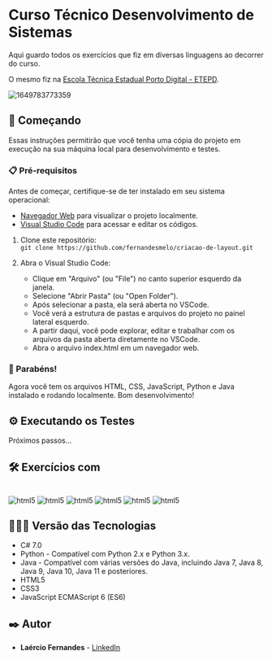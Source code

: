 # Curso Técnico Desenvolvimento de Sistemas 

Aqui guardo todos os exercícios que fiz em diversas linguagens ao decorrer do curso.

O mesmo fiz na [Escola Técnica Estadual Porto Digital - ETEPD](https://www.linkedin.com/in/ete-porto-digital-0645021a2/).

![1649783773359](https://github.com/fernandesmelo/curso-tecnico-desenvolvimento-de-sistemas/assets/113717317/ebc76ecd-876e-44f7-b1e1-1b135ee5c53c)

## 🚀 Começando
Essas instruções permitirão que você tenha uma cópia do projeto em execução na sua máquina local para desenvolvimento e testes.

### 📋 Pré-requisitos

Antes de começar, certifique-se de ter instalado em seu sistema operacional:
* [Navegador Web](https://www.google.com/chrome/) para visualizar o projeto localmente.
* [Visual Studio Code](https://code.visualstudio.com/) para acessar e editar os códigos.

1. Clone este repositório:
   <br>
   ```git clone https://github.com/fernandesmelo/criacao-de-layout.git```

2. Abra o Visual Studio Code:
   * Clique em "Arquivo" (ou "File") no canto superior esquerdo da janela.
   * Selecione "Abrir Pasta" (ou "Open Folder").
   * Após selecionar a pasta, ela será aberta no VSCode.
   * Você verá a estrutura de pastas e arquivos do projeto no painel lateral esquerdo.
   * A partir daqui, você pode explorar, editar e trabalhar com os arquivos da pasta aberta diretamente no VSCode.
   * Abra o arquivo index.html em um navegador web.

### 🎉 Parabéns!
Agora você tem os arquivos HTML, CSS, JavaScript, Python e Java instalado e rodando localmente. Bom desenvolvimento!

## ⚙️ Executando os Testes

Próximos passos...

## 🛠️ Exercícios com

<div style="display: inline-block"><br/>
  <img align="center" alt="html5" src="https://img.shields.io/badge/C%23-239120?style=for-the-badge&logo=c-sharp&logoColor=white" />
  <img align="center" alt="html5" src="https://img.shields.io/badge/Python-3776AB?style=for-the-badge&logo=python&logoColor=white" />
  <img align="center" alt="html5" src="https://img.shields.io/badge/Java-ED8B00?style=for-the-badge&logo=openjdk&logoColor=white">
  <img align="center" alt="html5" src="https://img.shields.io/badge/HTML5-E34F26?style=for-the-badge&logo=html5&logoColor=white" /> 
  <img align="center" alt="html5" src="https://img.shields.io/badge/CSS3-1572B6?style=for-the-badge&logo=css3&logoColor=white" />
  <img align="center" alt="html5" src="https://img.shields.io/badge/JavaScript-323330?style=for-the-badge&logo=javascript&logoColor=F7DF1E" />
</div><br/>

## 👨🏽‍💻 Versão das Tecnologias

* C# 7.0
* Python - Compatível com Python 2.x e Python 3.x.
* Java -  Compatível com várias versões do Java, incluindo Java 7, Java 8, Java 9, Java 10, Java 11 e posteriores.
* HTML5
* CSS3
* JavaScript ECMAScript 6 (ES6)

## ✒️ Autor

* **Laércio Fernandes** - [LinkedIn](https://www.linkedin.com/in/laercio-fernandes/)


